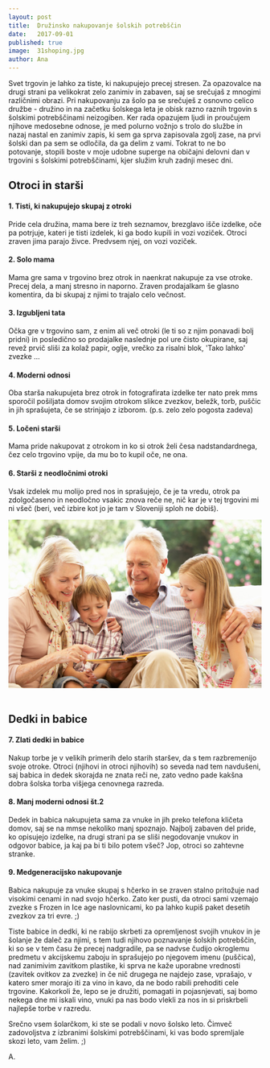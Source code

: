 ```yaml
---
layout: post
title:  Družinsko nakupovanje šolskih potrebščin
date:   2017-09-01
published: true
image:	31shoping.jpg
author: Ana
---
```


<p class="intro"><span class="dropcap">S</span>vet trgovin je lahko za tiste, ki nakupujejo precej stresen. Za opazovalce na drugi strani pa velikokrat zelo zanimiv in zabaven, saj se srečujaš z mnogimi različnimi obrazi. Pri nakupovanju za šolo pa se srečuješ z osnovno celico družbe - družino in na začetku šolskega leta je obisk razno raznih trgovin s šolskimi potrebščinami neizogiben. Ker rada opazujem ljudi in proučujem njihove medosebne odnose, je med polurno vožnjo s trolo do službe in nazaj nastal en zanimiv zapis, ki sem ga sprva zapisovala zgolj zase, na prvi šolski dan pa sem se odločila, da ga delim z vami. Tokrat to ne bo potovanje, stopili boste v moje udobne superge na običajni delovni dan v trgovini s šolskimi potrebščinami, kjer služim kruh zadnji mesec dni.</p>


## Otroci in starši

#### 1. Tisti, ki nakupujejo skupaj z otroki

Pride cela družina, mama bere iz treh seznamov, brezglavo išče izdelke, oče pa potrjuje, kateri je tisti izdelek, ki ga bodo kupili in vozi voziček. Otroci zraven jima parajo živce. Predvsem njej, on vozi voziček.

#### 2. Solo mama

Mama gre sama v trgovino brez otrok in naenkrat nakupuje za vse otroke. Precej dela, a manj stresno in naporno. Zraven prodajalkam še glasno komentira, da bi skupaj z njimi to trajalo celo večnost.

#### 3. Izgubljeni tata

Očka gre v trgovino sam, z enim ali več otroki (le ti so z njim ponavadi bolj pridni) in posledično so prodajalke naslednje pol ure čisto okupirane, saj revež prvič sliši za kolaž papir, oglje, vrečko za risalni blok, 'Tako lahko' zvezke ...

#### 4. Moderni odnosi

Oba starša nakupujeta brez otrok in fotografirata izdelke ter nato prek mms sporočil pošiljata domov svojim otrokom slikce zvezkov, beležk, torb, puščic in jih sprašujeta, če se strinjajo z izborom. (p.s. zelo zelo pogosta zadeva) 

#### 5. Ločeni starši

Mama pride nakupovat z otrokom in ko si otrok želi česa nadstandardnega, čez celo trgovino vpije, da mu bo to kupil oče, ne ona.

#### 6. Starši z neodločnimi otroki

Vsak izdelek mu molijo pred nos in sprašujejo, če je ta vredu, otrok pa zdolgočaseno in neodločno vsakic znova reče ne, nič kar je v tej trgovini mi ni všeč (beri, več izbire kot jo je tam v Sloveniji sploh ne dobiš).

<div class="photoset-grid" data-layout="1">
	<img src="/assets/images/31druzinsko_nakupovanje/2.jpg" data-title="Center mesta v gradnji." data-lightbox="gr1">
</div><br>

## Dedki in babice

#### 7. Zlati dedki in babice

Nakup torbe je v velikih primerih delo starih staršev, da s tem razbremenijo svoje otroke. Otroci (njihovi in otroci njihovih) so seveda nad tem navdušeni, saj babica in dedek skorajda ne znata reči ne, zato vedno pade kakšna dobra šolska torba višjega cenovnega razreda.

#### 8. Manj moderni odnosi št.2

Dedek in babica nakupujeta sama za vnuke in jih preko telefona kličeta domov, saj se na mmse nekoliko manj spoznajo. Najbolj zabaven del pride, ko opisujejo izdelke, na drugi strani pa se sliši negodovanje vnukov in odgovor babice, ja kaj pa bi ti bilo potem všeč?
Jop, otroci so zahtevne stranke.

#### 9. Medgeneracijsko nakupovanje

Babica nakupuje za vnuke skupaj s hčerko in se zraven stalno pritožuje nad visokimi cenami in nad svojo hčerko. Zato ker pusti, da otroci sami vzemajo zvezke s Frozen in Ice age naslovnicami, ko pa lahko kupiš paket desetih zvezkov za tri evre. ;)

Tiste babice in dedki, ki ne rabijo skrbeti za opremljenost svojih vnukov in je šolanje že daleč za njimi, s tem tudi njihovo poznavanje šolskih potrebščin, ki so se v tem času že precej nadgradile, pa se nadvse čudijo okroglemu predmetu v akcijskemu zaboju in sprašujejo po njegovem imenu (puščica), nad zanimivim zavitkom plastike, ki sprva ne kaže uporabne vrednosti (zavitek ovitkov za zvezke) in če nič drugega ne najdejo zase, vprašajo, v katero smer morajo iti za vino in kavo, da ne bodo rabili prehoditi cele trgovine. Kakorkoli že, lepo se je družiti, pomagati in pojasnjevati, saj bomo nekega dne mi iskali vino, vnuki pa nas bodo vlekli za nos in si priskrbeli najlepše torbe v razredu.

Srečno vsem šolarčkom, ki ste se podali v novo šolsko leto. Čimveč zadovoljstva z izbranimi šolskimi potrebščinami, ki vas bodo spremljale skozi leto, vam želim. ;)

A.